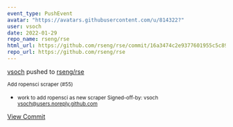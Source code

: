 ```yaml
---
event_type: PushEvent
avatar: "https://avatars.githubusercontent.com/u/814322?"
user: vsoch
date: 2022-01-29
repo_name: rseng/rse
html_url: https://github.com/rseng/rse/commit/16a3474c2e9377601955c5c891708bb10fe7afee
repo_url: https://github.com/rseng/rse
---
```


<a href='https://github.com/vsoch' target='_blank'>vsoch</a> pushed to <a href='https://github.com/rseng/rse' target='_blank'>rseng/rse</a>

<small>Add ropensci scraper (#55)

* work to add ropensci as new scraper
Signed-off-by: vsoch <vsoch@users.noreply.github.com></small>

<a href='https://github.com/rseng/rse/commit/16a3474c2e9377601955c5c891708bb10fe7afee' target='_blank'>View Commit</a>